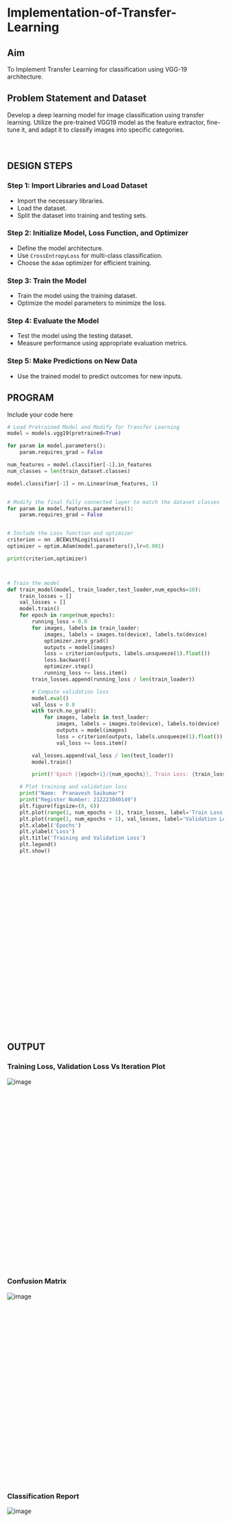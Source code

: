 # Implementation-of-Transfer-Learning
## Aim
To Implement Transfer Learning for classification using VGG-19 architecture.
## Problem Statement and Dataset
Develop a deep learning model for image classification using transfer learning. Utilize the pre-trained VGG19 model as the feature extractor, fine-tune it, and adapt it to classify images into specific categories.
</br>
</br>
</br>

## DESIGN STEPS
### **Step 1: Import Libraries and Load Dataset**
- Import the necessary libraries.
- Load the dataset.
- Split the dataset into training and testing sets.

### **Step 2: Initialize Model, Loss Function, and Optimizer**
- Define the model architecture.
- Use `CrossEntropyLoss` for multi-class classification.
- Choose the `Adam` optimizer for efficient training.

### **Step 3: Train the Model**
- Train the model using the training dataset.
- Optimize the model parameters to minimize the loss.

### **Step 4: Evaluate the Model**
- Test the model using the testing dataset.
- Measure performance using appropriate evaluation metrics.

### **Step 5: Make Predictions on New Data**
- Use the trained model to predict outcomes for new inputs.

## PROGRAM
Include your code here
```python
# Load Pretrained Model and Modify for Transfer Learning
model = models.vgg19(pretrained=True)

for param in model.parameters():
    param.requires_grad = False

num_features = model.classifier[-1].in_features
num_classes = len(train_dataset.classes)

model.classifier[-1] = nn.Linear(num_features, 1)


# Modify the final fully connected layer to match the dataset classes
for param in model.features.parameters():
    param.requires_grad = False 


# Include the Loss function and optimizer
criterion = nn .BCEWithLogitsLoss()
optimizer = optim.Adam(model.parameters(),lr=0.001)

print(criterion,optimizer)



# Train the model
def train_model(model, train_loader,test_loader,num_epochs=10):
    train_losses = []
    val_losses = []
    model.train()
    for epoch in range(num_epochs):
        running_loss = 0.0
        for images, labels in train_loader:
            images, labels = images.to(device), labels.to(device)
            optimizer.zero_grad()
            outputs = model(images)
            loss = criterion(outputs, labels.unsqueeze(1).float())
            loss.backward()
            optimizer.step()
            running_loss += loss.item()
        train_losses.append(running_loss / len(train_loader))

        # Compute validation loss
        model.eval()
        val_loss = 0.0
        with torch.no_grad():
            for images, labels in test_loader:
                images, labels = images.to(device), labels.to(device)
                outputs = model(images)
                loss = criterion(outputs, labels.unsqueeze(1).float())
                val_loss += loss.item()

        val_losses.append(val_loss / len(test_loader))
        model.train()

        print(f'Epoch [{epoch+1}/{num_epochs}], Train Loss: {train_losses[-1]:.4f}, Validation Loss: {val_losses[-1]:.4f}')

    # Plot training and validation loss
    print("Name:  Pranavesh Saikumar")
    print("Register Number: 212223040149")
    plt.figure(figsize=(8, 6))
    plt.plot(range(1, num_epochs + 1), train_losses, label='Train Loss', marker='o')
    plt.plot(range(1, num_epochs + 1), val_losses, label='Validation Loss', marker='s')
    plt.xlabel('Epochs')
    plt.ylabel('Loss')
    plt.title('Training and Validation Loss')
    plt.legend()
    plt.show()


```
<br><br><br><br><br><br><br><br><br><br><br><br><br><br><br><br><br><br><br><br><br><br><br>
## OUTPUT
### Training Loss, Validation Loss Vs Iteration Plot
![image](https://github.com/user-attachments/assets/0f75a679-54c9-45c2-a9ae-a50746dc6360)

</br>
</br>
</br>
<br><br><br><br><br><br><br><br><br><br><br><br><br><br><br><br><br><br><br><br><br>

### Confusion Matrix
![image](https://github.com/user-attachments/assets/93566503-7e69-4ad7-935a-fcb0b4cff11d)

</br>
</br>
</br>
<br><br><br><br><br><br><br><br><br><br><br><br><br><br><br><br><br><br><br><br><br>

### Classification Report
![image](https://github.com/user-attachments/assets/6945651a-47e9-4518-9306-28547d08faf3)

</br>
</br>
</br>
<br><br><br><br><br><br><br><br><br><br><br><br><br><br><br><br><br><br><br><br><br>

### New Sample Prediction
![image](https://github.com/user-attachments/assets/934fd60f-415c-4fb8-b0c5-a270086eae84)


</br>
</br>
</br>
<br><br><br><br><br><br>

## RESULT
Thus, Implementation of Transfer Learning for classification using VGG-19 architecture is created successfully.
</br>
</br>
</br>
